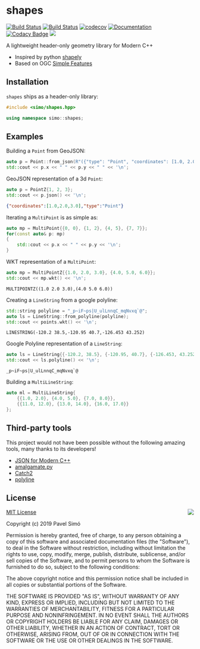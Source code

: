 # shapes
[![Build Status](https://travis-ci.org/pavelsimo/shapes.svg?branch=master)](https://travis-ci.org/pavelsimo/shapes)
[![Build Status](https://ci.appveyor.com/api/projects/status/nhl73vfksg69jbx2?svg=true)](https://ci.appveyor.com/project/pavelsimo/shapes)
[![codecov](https://codecov.io/gh/pavelsimo/shapes/branch/master/graph/badge.svg)](https://codecov.io/gh/pavelsimo/shapes)
[![Documentation](https://img.shields.io/badge/docs-doxygen-blue.svg)](https://pavelsimo.github.io/shapes)
[![Codacy Badge](https://api.codacy.com/project/badge/Grade/022c774e43264ec4a04c4ccdeda9ae27)](https://www.codacy.com/app/pavelsimo/shapes?utm_source=github.com&amp;utm_medium=referral&amp;utm_content=pavelsimo/shapes&amp;utm_campaign=Badge_Grade)
[![](https://img.shields.io/github/license/pavelsimo/shapes.svg)](https://github.com/pavelsimo/shapes/blob/master/LICENSE)

A lightweight header-only geometry library for Modern C++

- Inspired by python [shapely](https://pypi.org/project/Shapely/)
- Based on OGC [Simple Features](https://en.wikipedia.org/wiki/Simple_Features)

## Installation

`shapes` ships as a header-only library:

```cpp
#include <simo/shapes.hpp>

using namespace simo::shapes;
```

## Examples

Building a `Point` from GeoJSON:

```cpp
auto p = Point::from_json(R"({"type": "Point", "coordinates": [1.0, 2.0]})");
std::cout << p.x << " " << p.y << " " << '\n';
```

GeoJSON representation of a 3d `Point`:

```cpp
auto p = PointZ{1, 2, 3};
std::cout << p.json() << '\n';
```

```json
{"coordinates":[1.0,2.0,3.0],"type":"Point"}
``` 

Iterating a `MultiPoint` is as simple as:

```cpp
auto mp = MultiPoint{{0, 0}, {1, 2}, {4, 5}, {7, 7}};
for(const auto& p: mp)
{
    std::cout << p.x << " " << p.y << '\n';
} 
```

WKT representation of a `MultiPoint`:

```cpp
auto mp = MultiPointZ{{1.0, 2.0, 3.0}, {4.0, 5.0, 6.0}};
std::cout << mp.wkt() << '\n';
```

```text
MULTIPOINTZ((1.0 2.0 3.0),(4.0 5.0 6.0))
```

Creating a `LineString` from a google polyline:

```cpp
std::string polyline = "_p~iF~ps|U_ulLnnqC_mqNvxq`@";
auto ls = LineString::from_polyline(polyline);
std::cout << points.wkt() << '\n';
```

```text
LINESTRING(-120.2 38.5,-120.95 40.7,-126.453 43.252)
```

Google Polyline representation of a `LineString`:

```cpp
auto ls = LineString{{-120.2, 38.5}, {-120.95, 40.7}, {-126.453, 43.252}};
std::cout << ls.polyline() << '\n';
```

```text
_p~iF~ps|U_ulLnnqC_mqNvxq`@
```

Building a `MultiLineString`:

```cpp
auto ml = MultiLineString{
    {{1.0, 2.0}, {4.0, 5.0}, {7.0, 8.0}},
    {{11.0, 12.0}, {13.0, 14.0}, {16.0, 17.0}}
};
```

## Third-party tools

This project would not have been possible without the following amazing tools, many thanks to its developers!

- [JSON for Modern C++](https://github.com/nlohmann/json)
- [amalgamate.py](https://github.com/edlund/amalgamate)
- [Catch2](https://github.com/catchorg/Catch2)
- [polyline](https://github.com/mapbox/polyline)

## License

<img align="right" src="http://opensource.org/trademarks/opensource/OSI-Approved-License-100x137.png">

[MIT License](http://opensource.org/licenses/MIT)

Copyright (c) 2019 Pavel Simó

Permission is hereby granted, free of charge, to any person obtaining a copy
of this software and associated documentation files (the "Software"), to deal
in the Software without restriction, including without limitation the rights
to use, copy, modify, merge, publish, distribute, sublicense, and/or sell
copies of the Software, and to permit persons to whom the Software is
furnished to do so, subject to the following conditions:

The above copyright notice and this permission notice shall be included in all
copies or substantial portions of the Software.

THE SOFTWARE IS PROVIDED "AS IS", WITHOUT WARRANTY OF ANY KIND, EXPRESS OR
IMPLIED, INCLUDING BUT NOT LIMITED TO THE WARRANTIES OF MERCHANTABILITY,
FITNESS FOR A PARTICULAR PURPOSE AND NONINFRINGEMENT. IN NO EVENT SHALL THE
AUTHORS OR COPYRIGHT HOLDERS BE LIABLE FOR ANY CLAIM, DAMAGES OR OTHER
LIABILITY, WHETHER IN AN ACTION OF CONTRACT, TORT OR OTHERWISE, ARISING FROM,
OUT OF OR IN CONNECTION WITH THE SOFTWARE OR THE USE OR OTHER DEALINGS IN THE
SOFTWARE.
